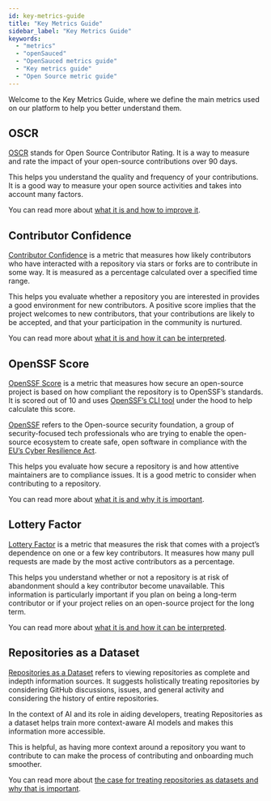 ```yaml
---
id: key-metrics-guide
title: "Key Metrics Guide"
sidebar_label: "Key Metrics Guide"
keywords:
  - "metrics"
  - "openSauced"
  - "OpenSauced metrics guide"
  - "Key metrics guide"
  - "Open Source metric guide"
---
```


Welcome to the Key Metrics Guide, where we define the main metrics used on our platform to help you better understand them.

## OSCR

[OSCR](../glossary/#oscr) stands for Open Source Contributor Rating. It is a way to measure and rate the impact of your open-source contributions over 90 days.

This helps you understand the quality and frequency of your contributions. It is a good way to measure your open source activities and takes into account many factors.

You can read more about [what it is and how to improve it](../../opensauced-guides/oscr-score-guide/oscr-guide/).

## Contributor Confidence

[Contributor Confidence](../glossary/#contributor-confidence) is a metric that measures how likely contributors who have interacted with a repository via stars or forks are to contribute in some way. It is measured as a percentage calculated over a specified time range.

This helps you evaluate whether a repository you are interested in provides a good environment for new contributors. A positive score implies that the project welcomes to new contributors, that your contributions are likely to be accepted, and that your participation in the community is nurtured.

You can read more about [what it is and how it can be interpreted](../../features/repo-pages/#insights-into-contributor-confidence).

## OpenSSF Score

[OpenSSF Score](../glossary/#ossf-scorecard) is a metric that measures how secure an open-source project is based on how compliant the repository is to OpenSSF’s standards. It is scored out of 10 and uses [OpenSSF’s CLI tool](https://scorecard.dev/#what-is-openssf-scorecard) under the hood to help calculate this score.

[OpenSSF](https://openssf.org) refers to the Open-source security foundation, a group of security-focused tech professionals who are trying to enable the open-source ecosystem to create safe, open software in compliance with the [EU’s Cyber Resilience Act](https://digital-strategy.ec.europa.eu/en/policies/cyber-resilience-act).

This helps you evaluate how secure a repository is and how attentive maintainers are to compliance issues. It is a good metric to consider when contributing to a repository.

You can read more about [what it is and why it is important](https://opensauced.pizza/blog/introducing-openssf-scorecard-for-opensauced).

## Lottery Factor

[Lottery Factor](../glossary/#lottery-factor) is a metric that measures the risk that comes with a project’s dependence on one or a few key contributors. It measures how many pull requests are made by the most active contributors as a percentage.

This helps you understand whether or not a repository is at risk of abandonment should a key contributor become unavailable. This information is particularly important if you plan on being a long-term contributor or if your project relies on an open-source project for the long term.

You can read more about [what it is and how it can be interpreted](https://opensauced.pizza/blog/Understanding-the-Lottery-Factor).

## Repositories as a Dataset

[Repositories as a Dataset](../glossary/#repository-insights) refers to viewing repositories as complete and indepth information sources. It suggests holistically treating repositories by considering GitHub discussions, issues, and general activity and considering the history of entire repositories.

In the context of AI and its role in aiding developers, treating Repositories as a dataset helps train more context-aware AI models and makes this information more accessible.

This is helpful, as having more context around a repository you want to contribute to can make the process of contributing and onboarding much smoother.

You can read more about [the case for treating repositories as datasets and why that is important](https://opensauced.pizza/blog/github-repos-as-datasets).
